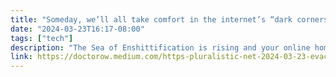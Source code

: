 ```yaml
---
title: "Someday, we’ll all take comfort in the internet’s “dark corners”"
date: "2024-03-23T16:17-08:00"
tags: ["tech"]
description: "The Sea of Enshittification is rising and your online home will eventually be flooded.I’m on tour with my new, nationally bestselling novel The Bezzle! Catch me TOMORROW (Mar 24) in NYC (Mar 24), then in Anaheim and beyond!Platforms decay. Tech bosses, unconstrained by competition; regulation; ad blockers and other adversarial interoperability; and their own workers, will inevitably hollow out their platforms, using ultraflexible digital technology to siphon value away from end users and business customers, leaving behind the bare minimum of value to keep all those users locked in:https://pluralistic.net/2024/01/30/go-nuts-meine-kerle/#ich-bin-ein-bratapfelIf you’d like an essay-formatted version of this thread to read or share, here’s a link to it on pluralistic.net, my surveillance-free, ad-free, tracker-free blog:https://pluralistic.net/2024/03/23/evacuate-the-platforms/#let-the-platforms-burnEnshittification is the inevitable result of high switching costs. Tech bosses are keenly attuned to opportunities to ..."
link: https://doctorow.medium.com/https-pluralistic-net-2024-03-23-evacuate-the-platforms-let-the-platforms-burn-1ebbb7b9c982?source=rss-eba9888d741b------2
---
```


